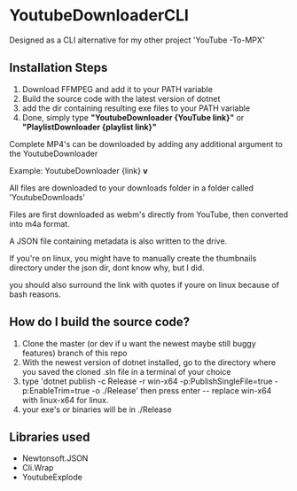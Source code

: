 ﻿# YoutubeDownloaderCLI

Designed as a CLI alternative for my other project 'YouTube -To-MPX'

## Installation Steps

1. Download FFMPEG and add it to your PATH variable
2. Build the source code with the latest version of dotnet
3. add the dir containing resulting exe files to your PATH variable
4. Done, simply type **"YoutubeDownloader {YouTube link}"** or **"PlaylistDownloader {playlist link}"**

Complete MP4's can be downloaded by adding any additional argument to the YoutubeDownloader

Example: YoutubeDownloader {link} **v**

All files are downloaded to your downloads folder in a folder called 'YoutubeDownloads'

Files are first downloaded as webm's directly from YouTube, then converted into m4a format.

A JSON file containing metadata is also written to the drive.

If you're on linux, you might have to manually create the thumbnails directory under the json dir, dont know why, but I did.

you should also surround the link with quotes if youre on linux because of bash reasons.

## How do I build the source code?

1. Clone the master (or dev if u want the newest maybe still buggy features) branch of this repo
2. With the newest version of dotnet installed, go to the directory where you saved the cloned .sln file in a terminal of your choice
3. type 'dotnet publish -c Release -r win-x64 -p:PublishSingleFile=true -p:EnableTrim=true -o ./Release' then press enter -- replace win-x64 with linux-x64 for linux.
4. your exe's or binaries will be in ./Release

## Libraries used

- Newtonsoft.JSON
- Cli.Wrap
- YoutubeExplode
